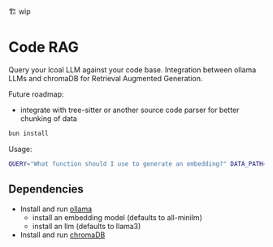 🏗️ wip

# Code RAG

Query your lcoal LLM against your code base.
Integration between ollama LLMs and chromaDB for Retrieval Augmented Generation.

Future roadmap:
* integrate with tree-sitter or another source code parser for better chunking of data

```bash
bun install
```

Usage:

```bash
QUERY="What function should I use to generate an embedding?" DATA_PATH="/path/to/root/folder" bun run dev
```

## Dependencies

- Install and run [ollama](https://ollama.com/download)
  - install an embedding model (defaults to all-minilm)
  - install an llm (defaults to llama3)
- Install and run [chromaDB](https://github.com/chroma-core/chroma)
